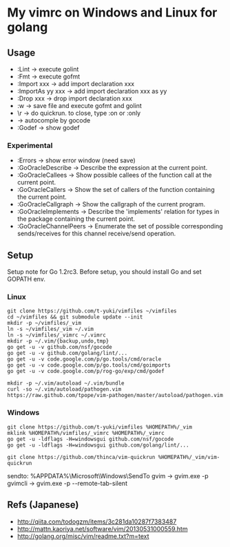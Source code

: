 My vimrc on Windows and Linux for golang
========================================

Usage
-----
* :Lint -> execute golint
* :Fmt -> execute gofmt
* :Import xxx -> add import declaration xxx
* :ImportAs yy xxx -> add import declaration xxx as yy
* :Drop xxx -> drop import declaration xxx
* :w -> save file and execute gofmt and golint
* \r -> do quickrun. to close, type :on or :only
* <C-X><C-O> -> autocomple by gocode
* :Godef -> show godef

### Experimental
* :Errors -> show error window (need save)
* :GoOracleDescribe -> Describe the expression at the current point.
* :GoOracleCallees -> Show possible callees of the function call at the current point.
* :GoOracleCallers -> Show the set of callers of the function containing the current point.
* :GoOracleCallgraph -> Show the callgraph of the current program.
* :GoOracleImplements -> Describe the 'implements' relation for types in the package containing the current point.
* :GoOracleChannelPeers -> Enumerate the set of possible corresponding sends/receives for this channel receive/send operation.

Setup
-----
Setup note for Go 1.2rc3.
Before setup, you should install Go and set GOPATH env.

### Linux

```shell
git clone https://github.com/t-yuki/vimfiles ~/vimfiles
cd ~/vimfiles && git submodule update --init
mkdir -p ~/vimfiles/_vim
ln -s ~/vimfiles/_vim ~/.vim
ln -s ~/vimfiles/_vimrc ~/.vimrc
mkdir -p ~/.vim/{backup,undo,tmp}
go get -u -v github.com/nsf/gocode
go get -u -v github.com/golang/lint/...
go get -u -v code.google.com/p/go.tools/cmd/oracle
go get -u -v code.google.com/p/go.tools/cmd/goimports
go get -u -v code.google.com/p/rog-go/exp/cmd/godef

mkdir -p ~/.vim/autoload ~/.vim/bundle
curl -so ~/.vim/autoload/pathogen.vim https://raw.github.com/tpope/vim-pathogen/master/autoload/pathogen.vim
```

### Windows

```shell
git clone https://github.com/t-yuki/vimfiles %HOMEPATH%/_vim
mklink %HOMEPATH%/vimfiles/_vimrc %HOMEPATH%/_vimrc
go get -u -ldflags -H=windowsgui github.com/nsf/gocode
go get -u -ldflags -H=windowsgui github.com/golang/lint/...

git clone https://github.com/thinca/vim-quickrun %HOMEPATH%/_vim/vim-quickrun
```

sendto: %APPDATA%\Microsoft\Windows\SendTo
gvim -> gvim.exe -p
gvimcli -> gvim.exe -p --remote-tab-silent

Refs (Japanese)
---------------
* http://qiita.com/todogzm/items/3c281da10287f7383487
* http://mattn.kaoriya.net/software/vim/20130531000559.htm
* http://golang.org/misc/vim/readme.txt?m=text

